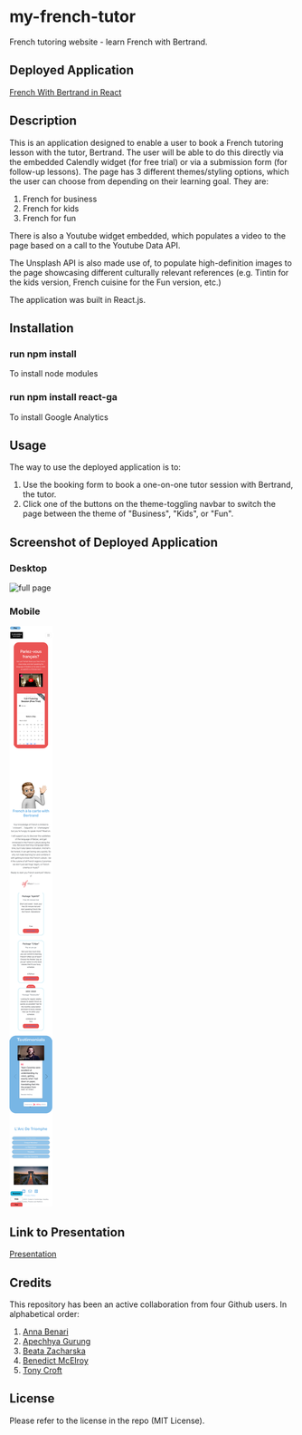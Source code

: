 # my-french-tutor

French tutoring website - learn French with Bertrand.

## Deployed Application

[French With Bertrand in React](https://myfrenchtutor.netlify.app/)

## Description

This is an application designed to enable a user to book a French tutoring lesson with the tutor, Bertrand. The user will be able to do this directly via the embedded Calendly widget (for free trial) or via a submission form (for follow-up lessons).
The page has 3 different themes/styling options, which the user can choose from depending on their learning goal. They are:

1. French for business
2. French for kids
3. French for fun

There is also a Youtube widget embedded, which populates a video to the page based on a call to the Youtube Data API.

The Unsplash API is also made use of, to populate high-definition images to the page showcasing different culturally relevant references (e.g. Tintin for the kids version, French cuisine for the Fun version, etc.)

The application was built in React.js.

## Installation

### run npm install

To install node modules

### run npm install react-ga

To install Google Analytics

## Usage

The way to use the deployed application is to:

1. Use the booking form to book a one-on-one tutor session with Bertrand, the tutor.
2. Click one of the buttons on the theme-toggling navbar to switch the page between the theme of "Business", "Kids", or "Fun".

## Screenshot of Deployed Application

### Desktop

![full page](/src/assets/images/full-page.png)

### Mobile

![full page](/src/assets/images/full-page-m.png)

## Link to Presentation

<a href="Presentation.pdf">Presentation</a>

## Credits

This repository has been an active collaboration from four Github users.
In alphabetical order:

1. [Anna Benari](https://github.com/annabenari)
2. [Apechhya Gurung](https://github.com/AG-93)
3. [Beata Zacharska](https://github.com/beazach)
4. [Benedict McElroy](https://github.com/benedictcodeshere)
5. [Tony Croft](https://github.com/anthonycroft)

## License

Please refer to the license in the repo (MIT License).
